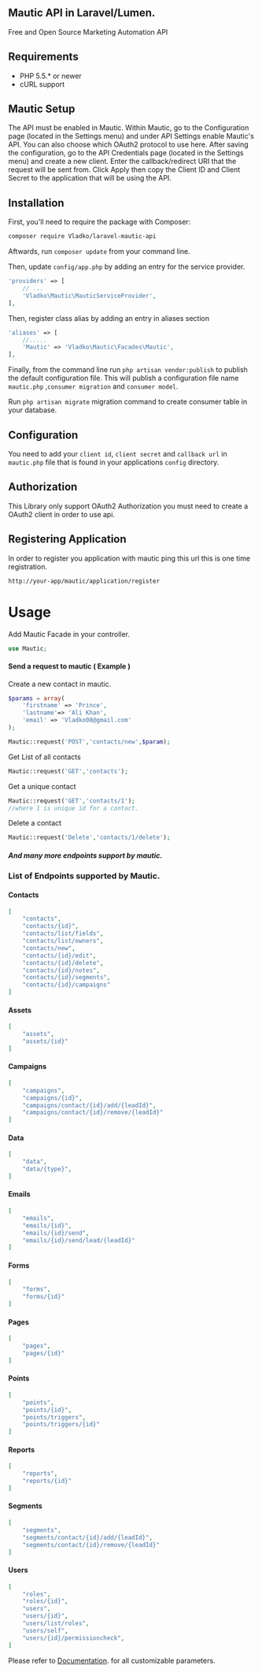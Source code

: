 ## Mautic API in Laravel/Lumen.
Free and Open Source Marketing Automation API

## Requirements
* PHP 5.5.* or newer
* cURL support

## Mautic Setup
The API must be enabled in Mautic. Within Mautic, go to the Configuration page (located in the Settings menu) and under API Settings enable
Mautic's API.  You can also choose which OAuth2 protocol to use here.  After saving the configuration, go to the API Credentials page
(located in the Settings menu) and create a new client.  Enter the callback/redirect URI that the request will be sent from.  Click Apply
then copy the Client ID and Client Secret to the application that will be using the API.

## Installation

First, you'll need to require the package with Composer:
```sh
composer require Vladko/laravel-mautic-api
```
Aftwards, run `composer update` from your command line.

Then, update `config/app.php` by adding an entry for the service provider.

```php
'providers' => [
	// ...
	'Vladko\Mautic\MauticServiceProvider',
],
```
Then, register class alias by adding an entry in aliases section
```php
'aliases' => [
    //.....
    'Mautic' => 'Vladko\Mautic\Facades\Mautic',
],
```
Finally, from the command line run `php artisan vendor:publish` to publish the default configuration file.
This will publish a configuration file name `mautic.php` ,`consumer migration` and `consumer model`.

Run `php artisan migrate` migration command to create consumer table in your database.

## Configuration
You need to add your `client id`, `client secret` and  `callback url`  in `mautic.php` file that is found in your applications `config` directory.

## Authorization
This Library only support OAuth2 Authorization
you must need to create a OAuth2 client in order to use api.

## Registering Application
In order to register you application with mautic ping this url this is one time registration.
```url
http://your-app/mautic/application/register
```


# Usage
Add Mautic Facade in your controller.
```php
use Mautic;
```
#### Send a request to mautic ( Example )
Create a new contact in mautic.
```php
$params = array(
    'firstname' => 'Prince',
    'lastname'=> 'Ali Khan',
    'email' => 'Vladko08@gmail.com'
);

Mautic::request('POST','contacts/new',$param);
```
Get List of all contacts
```php
Mautic::request('GET','contacts');
```
Get a unique contact
```php
Mautic::request('GET','contacts/1');
//where 1 is unique id for a contact.
```

Delete a contact
```php
Mautic::request('Delete','contacts/1/delete');
```
##### And many more endpoints support by mautic.
### List of Endpoints supported by Mautic.

#### Contacts
```json
[
    "contacts",
    "contacts/{id}",
    "contacts/list/fields",
    "contacts/list/owners",
    "contacts/new",
    "contacts/{id}/edit",
    "contacts/{id}/delete",
    "contacts/{id}/notes",
    "contacts/{id}/segments",
    "contacts/{id}/campaigns"
]
```

#### Assets
```json
[
    "assets",
    "assets/{id}"
]
```

#### Campaigns
```json
[
    "campaigns",
    "campaigns/{id}",
    "campaigns/contact/{id}/add/{leadId}",
    "campaigns/contact/{id}/remove/{leadId}"
]
```

#### Data
```json
[
    "data",
    "data/{type}",
]
```
#### Emails
```json
[
    "emails",
    "emails/{id}",
    "emails/{id}/send",
    "emails/{id}/send/lead/{leadId}"
]
```

#### Forms
```json
[
    "forms",
    "forms/{id}"
]
```
#### Pages
```json
[
    "pages",
    "pages/{id}"
]
```
#### Points
```json
[
    "points",
    "points/{id}",
    "points/triggers",
    "points/triggers/{id}"
]
```
#### Reports
```json
[
    "reports",
    "reports/{id}"
]
```
#### Segments
```json
[
    "segments",
    "segments/contact/{id}/add/{leadId}",
    "segments/contact/{id}/remove/{leadId}"
]
```
#### Users
```json
[
    "roles",
    "roles/{id}",
    "users",
    "users/{id}",
    "users/list/roles",
    "users/self",
    "users/{id}/permissioncheck",
]
```

Please refer to [Documentation](https://developer.mautic.org).
for all customizable parameters.
